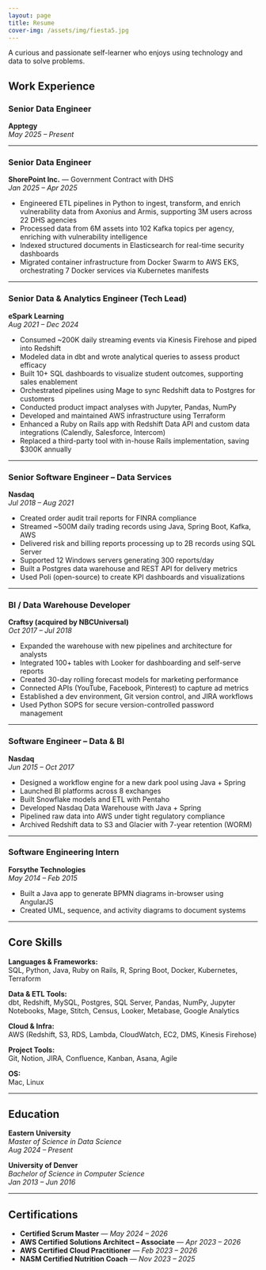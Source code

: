```yaml
---
layout: page
title: Resume
cover-img: /assets/img/fiesta5.jpg
---
```


A curious and passionate self-learner who enjoys using technology and data to solve problems.

## Work Experience

### **Senior Data Engineer**  
**Apptegy**  
*May 2025 – Present*

---

### **Senior Data Engineer**  
**ShorePoint Inc.** — Government Contract with DHS  
*Jan 2025 – Apr 2025*

- Engineered ETL pipelines in Python to ingest, transform, and enrich vulnerability data from Axonius and Armis, supporting 3M users across 22 DHS agencies  
- Processed data from 6M assets into 102 Kafka topics per agency, enriching with vulnerability intelligence  
- Indexed structured documents in Elasticsearch for real-time security dashboards  
- Migrated container infrastructure from Docker Swarm to AWS EKS, orchestrating 7 Docker services via Kubernetes manifests  

---

### **Senior Data & Analytics Engineer (Tech Lead)**  
**eSpark Learning**  
*Aug 2021 – Dec 2024*

- Consumed ~200K daily streaming events via Kinesis Firehose and piped into Redshift  
- Modeled data in dbt and wrote analytical queries to assess product efficacy  
- Built 10+ SQL dashboards to visualize student outcomes, supporting sales enablement  
- Orchestrated pipelines using Mage to sync Redshift data to Postgres for customers  
- Conducted product impact analyses with Jupyter, Pandas, NumPy  
- Developed and maintained AWS infrastructure using Terraform  
- Enhanced a Ruby on Rails app with Redshift Data API and custom data integrations (Calendly, Salesforce, Intercom)  
- Replaced a third-party tool with in-house Rails implementation, saving $300K annually  

---

### **Senior Software Engineer – Data Services**  
**Nasdaq**  
*Jul 2018 – Aug 2021*

- Created order audit trail reports for FINRA compliance  
- Streamed ~500M daily trading records using Java, Spring Boot, Kafka, AWS  
- Delivered risk and billing reports processing up to 2B records using SQL Server  
- Supported 12 Windows servers generating 300 reports/day  
- Built a Postgres data warehouse and REST API for delivery metrics  
- Used Poli (open-source) to create KPI dashboards and visualizations  

---

### **BI / Data Warehouse Developer**  
**Craftsy (acquired by NBCUniversal)**  
*Oct 2017 – Jul 2018*

- Expanded the warehouse with new pipelines and architecture for analysts  
- Integrated 100+ tables with Looker for dashboarding and self-serve reports  
- Created 30-day rolling forecast models for marketing performance  
- Connected APIs (YouTube, Facebook, Pinterest) to capture ad metrics  
- Established a dev environment, Git version control, and JIRA workflows  
- Used Python SOPS for secure version-controlled password management  

---

### **Software Engineer – Data & BI**  
**Nasdaq**  
*Jun 2015 – Oct 2017*

- Designed a workflow engine for a new dark pool using Java + Spring  
- Launched BI platforms across 8 exchanges  
- Built Snowflake models and ETL with Pentaho  
- Developed Nasdaq Data Warehouse with Java + Spring  
- Pipelined raw data into AWS under tight regulatory compliance  
- Archived Redshift data to S3 and Glacier with 7-year retention (WORM)  

---

### **Software Engineering Intern**  
**Forsythe Technologies**  
*May 2014 – Feb 2015*

- Built a Java app to generate BPMN diagrams in-browser using AngularJS  
- Created UML, sequence, and activity diagrams to document systems  

---

## Core Skills

**Languages & Frameworks:**  
SQL, Python, Java, Ruby on Rails, R, Spring Boot, Docker, Kubernetes, Terraform

**Data & ETL Tools:**  
dbt, Redshift, MySQL, Postgres, SQL Server, Pandas, NumPy, Jupyter Notebooks, Mage, Stitch, Census, Looker, Metabase, Google Analytics

**Cloud & Infra:**  
AWS (Redshift, S3, RDS, Lambda, CloudWatch, EC2, DMS, Kinesis Firehose)

**Project Tools:**  
Git, Notion, JIRA, Confluence, Kanban, Asana, Agile

**OS:**  
Mac, Linux

---

## Education

**Eastern University**  
*Master of Science in Data Science*  
*Aug 2024 – Present*

**University of Denver**  
*Bachelor of Science in Computer Science*  
*Jan 2013 – Jun 2016*

---

## Certifications

- **Certified Scrum Master** — *May 2024 – 2026*  
- **AWS Certified Solutions Architect – Associate** — *Apr 2023 – 2026*  
- **AWS Certified Cloud Practitioner** — *Feb 2023 – 2026*  
- **NASM Certified Nutrition Coach** — *Nov 2023 – 2025*
